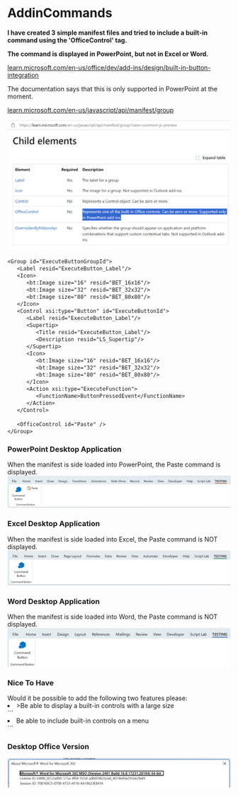 # AddinCommands
<B>I have created 3 simple manifest files and tried to include a built-in command using the 'OfficeControl' tag.

The command is displayed in PowerPoint, but not in Excel or Word.</B>


<A href="https://learn.microsoft.com/en-us/office/dev/add-ins/design/built-in-button-integration">learn.microsoft.com/en-us/office/dev/add-ins/design/built-in-button-integration</a>

The documentation says that this is only supported in PowerPoint at the moment.

<A href="https://learn.microsoft.com/en-us/javascript/api/manifest/group">learn.microsoft.com/en-us/javascript/api/manifest/group</a>

<img width="700" src="powerpoint-docs-screenshot.png">

```
<Group id="ExecuteButtonGroupId">
   <Label resid="ExecuteButton_Label"/>
   <Icon>
      <bt:Image size="16" resid="BET_16x16"/>
      <bt:Image size="32" resid="BET_32x32"/>
      <bt:Image size="80" resid="BET_80x80"/>
   </Icon>
   <Control xsi:type="Button" id="ExecuteButtonId">
      <Label resid="ExecuteButton_Label"/>
      <Supertip>
         <Title resid="ExecuteButton_Label"/>
         <Description resid="LS_Supertip"/>
      </Supertip>
      <Icon>
         <bt:Image size="16" resid="BET_16x16"/>
         <bt:Image size="32" resid="BET_32x32"/>
         <bt:Image size="80" resid="BET_80x80"/>
      </Icon>
      <Action xsi:type="ExecuteFunction">
         <FunctionName>ButtonPressedEvent</FunctionName>
      </Action>
   </Control>

   <OfficeControl id="Paste" />
</Group>
```


<H3>PowerPoint Desktop Application</H3>
When the manifest is side loaded into PowerPoint, the Paste command is displayed.
<img src="powerpoint-addincommands.png">

<H3>Excel Desktop Application</H3>
When the manifest is side loaded into Excel, the Paste command is NOT displayed.
<img src="excel-addincommands.png">

<H3>Word Desktop Application</H3>
When the manifest is side loaded into Word, the Paste command is NOT displayed.
<img src="word-addincommands.png">


<H3>Nice To Have</H3>
Would it be possible to add the following two features please:
<LI>>Be able to display a built-in controls with a large size</LI
```
<OfficeControl id="Paste" size="large" />
```

<LI>Be able to include built-in controls on a menu</LI
```
<Control xsi:type="Menu">
  <Label/>
  <Icon/>
  <Items>
    <Item id="BUILTIN_ID">
      <OfficeControl id="Paste" />
    </Item>
  </Items>
```

<H3>Desktop Office Version</H3>
<img src="word-version.png">
